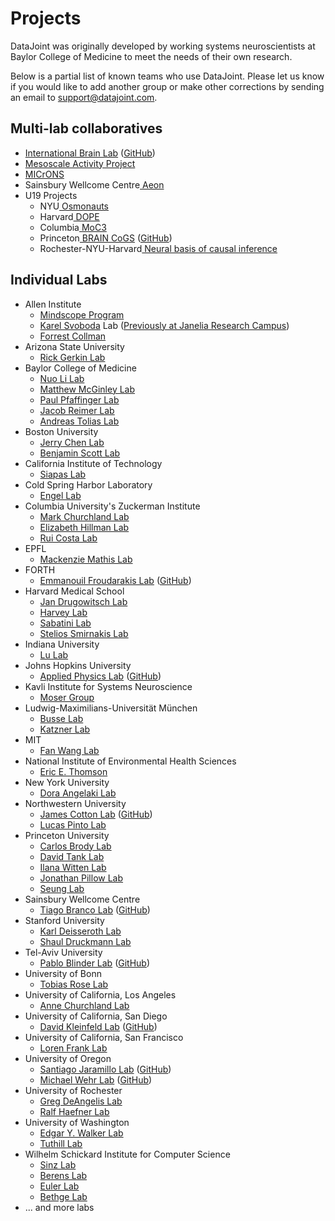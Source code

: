 # Projects <!-- 64 -->

DataJoint was originally developed by working systems neuroscientists at Baylor College of Medicine to meet the needs of their own research.

Below is a partial list of known teams who use DataJoint. 
Please let us know if you would like to add another group or make other corrections by sending an email to support@datajoint.com.

## Multi-lab collaboratives <!-- 9 -->

+ <a href="https://www.internationalbrainlab.com/#home" target="_blank">International Brain Lab</a> (<a href="https://github.com/int-brain-lab" target="_blank">GitHub</a>)
+ <a href="https://www.simonsfoundation.org/funded-project/multi-regional-neuronal-dynamics-of-memory-guided-flexible-behavior/" target="_blank">Mesoscale Activity Project</a>
+ <a href="https://www.microns-explorer.org" target="_blank">MICrONS</a>
+ Sainsbury Wellcome Centre<a href="https://www.sainsburywellcome.org/web/" target="_blank"> Aeon</a>
+ U19 Projects
  + NYU<a href="https://www.osmonauts.org/" target="_blank"> Osmonauts</a>
  + Harvard<a href="https://www.teamdope.org/" target="_blank"> DOPE</a>
  + Columbia<a href="https://confluence.columbia.edu/confluence/display/zmbbi/U19+Data+Science" target="_blank"> MoC3</a>
  + Princeton<a href="https://www.braincogs.org/" target="_blank"> BRAIN CoGS</a> (<a href="https://github.com/braincogs/" target="_blank">GitHub</a>)
  + Rochester-NYU-Harvard<a href="https://causalityinmotion.github.io/team.html" target="_blank"> Neural basis of causal inference</a>

## Individual Labs <!-- 55 -->

+ Allen Institute
  + <a href="https://alleninstitute.org/what-we-do/brain-science/research/mindscope-program/" target="_blank">Mindscope Program</a>
  + <a href="https://alleninstitute.org/what-we-do/brain-science/about/team/staff-profiles/karel-svoboda1/" target="_blank">Karel Svoboda</a> Lab (<a href="https://www.janelia.org/lab/svoboda-lab" target="_blank">Previously at Janelia Research Campus</a>)
  + <a href="https://alleninstitute.org/what-we-do/brain-science/about/team/staff-profiles/forrest-collman/" target="_blank">Forrest Collman</a>
+ Arizona State University
  + <a href="https://isearch.asu.edu/profile/500553" target="_blank">Rick Gerkin Lab</a>
+ Baylor College of Medicine
  + <a href="https://www.bcm.edu/research/faculty-labs/nuo-li-lab" target="_blank">Nuo Li Lab</a>
  + <a href="https://www.bcm.edu/research/faculty-labs/matthew-mcginley-lab" target="_blank">Matthew McGinley Lab</a>
  + <a href="https://www.bcm.edu/research/faculty-labs/paul-pfaffinger-lab" target="_blank">Paul Pfaffinger Lab</a>
  + <a href="https://www.bcm.edu/research/faculty-labs/jacob-reimer-lab" target="_blank">Jacob Reimer Lab</a>
  + <a href="https://toliaslab.org/" target="_blank">Andreas Tolias Lab</a>
+ Boston University
  + <a href="http://chen-lab.org/index.html" target="_blank">Jerry Chen Lab</a>
  + <a href="https://www.scottcognitionlab.com" target="_blank">Benjamin Scott Lab</a>
+ California Institute of Technology
  + <a href="https://www.bbe.caltech.edu/people/thanos-siapas" target="_blank">Siapas Lab</a>
+ Cold Spring Harbor Laboratory
  + <a href="https://www.cshl.edu/research/faculty-staff/tatiana-engel/" target="_blank">Engel Lab</a>
+ Columbia University's Zuckerman Institute
  + <a href="https://churchland.zuckermaninstitute.columbia.edu" target="_blank">Mark Churchland Lab</a>
  + <a href="https://hillmanlab.zuckermaninstitute.columbia.edu/" target="_blank">Elizabeth Hillman Lab</a>
  + <a href="https://www.actingbrain.com" target="_blank">Rui Costa Lab</a>
+ EPFL
  + <a href="http://www.mackenziemathislab.org/" target="_blank">Mackenzie Mathis Lab</a>
+ FORTH
  + <a href="https://www.imbb.forth.gr/imbb-people/en/froudarakis-home" target="_blank">Emmanouil Froudarakis Lab</a> (<a href="https://github.com/ef-lab" target="_blank">GitHub</a>)
+ Harvard Medical School
  + <a href="https://drugowitschlab.hms.harvard.edu" target="_blank">Jan Drugowitsch Lab</a>
  + <a href="https://harveylab.hms.harvard.edu/" target="_blank">Harvey Lab</a>
  + <a href="http://sabatini.hms.harvard.edu/" target="_blank">Sabatini Lab</a>
  + <a href="https://smirnakislab.bwh.harvard.edu/" target="_blank">Stelios Smirnakis Lab</a>
+ Indiana University
  + <a href="http://www.lulaboratory.com/" target="_blank">Lu Lab</a>
+ Johns Hopkins University
  + <a href="https://www.jhuapl.edu/" target="_blank">Applied Physics Lab</a> (<a href="https://github.com/aplbrain" target="_blank">GitHub</a>)
+ Kavli Institute for Systems Neuroscience
  + <a href="https://www.ntnu.edu/kavli/moser-group" target="_blank">Moser Group</a>
+ Ludwig-Maximilians-Universität München
  + <a href="https://www.neuro.bio.lmu.de/research_groups/res-busse_l/index.html" target="_blank">Busse Lab</a>
  + <a href="https://www.neuro.bio.lmu.de/research_groups/res-katzner/index.html" target="_blank">Katzner Lab</a>
+ MIT
  + <a href="https://www.wanglab-neuro.org" target="_blank">Fan Wang Lab</a>
+ National Institute of Environmental Health Sciences
  + <a href="http://ericthomson.net/" target="_blank">Eric E. Thomson</a>
+ New York University
  + <a href="https://angelakilabnyu.org/" target="_blank">Dora Angelaki Lab</a>
+ Northwestern University
  + <a href="https://www.feinberg.northwestern.edu/faculty-profiles/az/profile.html?xid=49313" target="_blank">James Cotton Lab</a> (<a href="https://github.com/peabody124/PosePipeline" target="_blank">GitHub</a>)
  + <a href="https://www.pintolab.org" target="_blank">Lucas Pinto Lab</a>
+ Princeton University
  + <a href="http://brodylab.org" target="_blank">Carlos Brody Lab</a>
  + <a href="https://pni.princeton.edu/faculty/david-tank" target="_blank">David Tank Lab</a>
  + <a href="https://wittenlab.org" target="_blank">Ilana Witten Lab</a>
  + <a href="https://pillowlab.princeton.edu" target="_blank">Jonathan Pillow Lab</a>
  + <a href="http://seunglab.org/" target="_blank">Seung Lab</a>
+ Sainsbury Wellcome Centre
  + <a href="https://branco-lab.org" target="_blank">Tiago Branco Lab</a> (<a href="https://github.com/BrancoLab/LocomotionControl" target="_blank">GitHub</a>)
+ Stanford University
  + <a href="http://web.stanford.edu/group/dlab/" target="_blank">Karl Deisseroth Lab</a>
  + <a href="https://www.druckmannlab.com" target="_blank">Shaul Druckmann Lab</a>
+ Tel-Aviv University
  + <a href="http://pblab.tau.ac.il/en/" target="_blank">Pablo Blinder Lab</a> (<a href="https://github.com/PBLab" target="_blank">GitHub</a>)
+ University of Bonn
  + <a href="https://rose-group.ieecr-bonn.de" target="_blank">Tobias Rose Lab</a>
+ University of California, Los Angeles
  + <a href="https://churchlandlab.org/" target="_blank">Anne Churchland Lab</a>
+ University of California, San Diego
  + <a href="https://neurophysics.ucsd.edu" target="_blank">David Kleinfeld Lab</a> (<a href="https://github.com/ActiveBrainAtlas" target="_blank">GitHub</a>)
+ University of California, San Francisco
  + <a href="https://franklab.ucsf.edu/" target="_blank">Loren Frank Lab</a>
+ University of Oregon
  + <a href="https://ion.uoregon.edu/research/faculty-page/93" target="_blank">Santiago Jaramillo Lab</a> (<a href="https://github.com/sjara/uobrainflex" target="_blank">GitHub</a>)
  + <a href="https://ion.uoregon.edu/research/faculty-page/53" target="_blank">Michael Wehr Lab</a> (<a href="https://github.com/wehr-lab" target="_blank">GitHub</a>)
+ University of Rochester
  + <a href="http://www.sas.rochester.edu/bcs/people/faculty/deangelis_greg/index.html" target="_blank">Greg DeAngelis Lab</a>
  + <a href="https://www2.bcs.rochester.edu/sites/haefnerlab/index.html" target="_blank">Ralf Haefner Lab</a>
+ University of Washington
  + <a href="https://eywalkerlab.com/" target="_blank">Edgar Y. Walker Lab</a>
  + <a href="http://faculty.washington.edu/tuthill/" target="_blank">Tuthill Lab</a>
+ Wilhelm Schickard Institute for Computer Science
  + <a href="https://sinzlab.org/" target="_blank">Sinz Lab</a>
  + <a href="https://philippberens.wordpress.com/" target="_blank">Berens Lab</a>
  + <a href="http://www.eye-tuebingen.de/eulerlab/" target="_blank">Euler Lab</a>
  + <a href="http://bethgelab.org/" target="_blank">Bethge Lab</a>
+ ... and more labs
